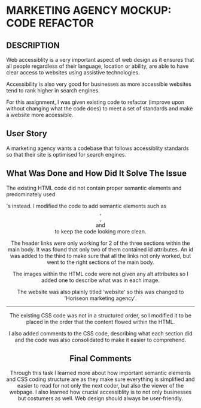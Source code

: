 # MARKETING AGENCY MOCKUP: CODE REFACTOR

## DESCRIPTION
Web accessiblity is a very important aspect of web design as it ensures that all people regardless of their language, location or ability, are able to have clear access to websites using assistive technologies.

Accessibility is also very good for businesses as more accessible websites tend to rank higher in search engines.

For this assignment, I was given existing code to refactor (improve upon without changing what the code does) to meet a set of standards and make a website more accessible.

## User Story
A marketing agency wants a codebase that follows accessiblity standards so that their site is optimised for search engines.


## What Was Done and How Did It Solve The Issue
The existing HTML code did not contain proper semantic elements and predominately used <div>'s instead. I modified the code to add semantic elements such as <header>, <section>, <main> and <footer> to keep the code looking more clean.

The header links were only working for 2 of the three sections within the main body. It was found that only two of them contained id attributes. An id was added to the third to make sure that all the links not only worked, but went to the right sections of the main body.

The images within the HTML code were not given any alt attributes so I added one to describe what was in each image.

The website was also plainly titled 'website' so this was changed to 'Horiseon marketing agency'.

-----

The existing CSS code was not in a structured order, so I modified it to be placed in the order that the content flowed within the HTML.

I also added comments to the CSS code, describing what each section did and the code was also consolidated to make it easier to comprehend.


# Final Comments
Through this task I learned more about how important semantic elements and CSS coding structure are as they make sure everything is simplified and easier to read for not only the next coder, but also the viewer of the webpage. I also learned how crucial accessiblity is to not only businesses but costumers as well. Web design should always be user-friendly.

